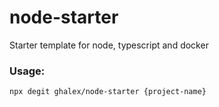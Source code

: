 # node-starter

Starter template for node, typescript and docker

### Usage:

```sh
npx degit ghalex/node-starter {project-name}
```
